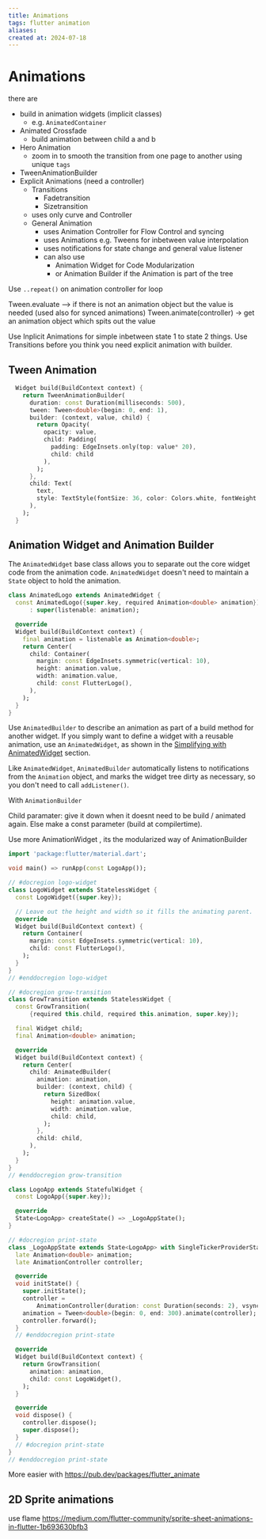 ```yaml
---
title: Animations
tags: flutter animation
aliases: 
created at: 2024-07-18
---
```


# Animations

 there are 

  * build in animation widgets (implicit classes)
	  * e.g. `AnimatedContainer`
  * Animated Crossfade
	  * build animation between child a and b
  * Hero Animation
	  * zoom in to smooth the transition from one page to another using unique `tags`
  * TweenAnimationBuilder
  * Explicit Animations (need a controller)
	  * Transitions
		  * Fadetransition
		  * Sizetransition 
	  * uses only curve and Controller
	  * General Animation
		  * uses Animation Controller for Flow Control and syncing
		  * uses Animations e.g. Tweens for inbetween value interpolation
		  * uses notifications for state change and general value listener
		  * can also use
			  * Animation Widget for Code Modularization
			  * or Animation Builder if the Animation is part of the tree

Use `..repeat()` on animation controller for loop

Tween.evaluate --> if there is not an animation object but the value is needed (used also for synced animations)
Tween.animate(controller) -> get an animation object which spits out the value

Use Inplicit Animations for simple inbetween state 1 to state 2 things.
Use Transitions before you think you need explicit animation with builder.


## Tween Animation

```dart
  Widget build(BuildContext context) {
    return TweenAnimationBuilder(
      duration: const Duration(milliseconds: 500),
      tween: Tween<double>(begin: 0, end: 1),
      builder: (context, value, child) {
        return Opacity(
          opacity: value,
          child: Padding(
            padding: EdgeInsets.only(top: value* 20),
            child: child
          ),
        );
      },
      child: Text(
        text,
        style: TextStyle(fontSize: 36, color: Colors.white, fontWeight: FontWeight.bold),
      ),
    );
  }
```

## Animation Widget  and Animation Builder
The `AnimatedWidget` base class allows you to separate out the core widget code from the animation code. `AnimatedWidget` doesn't need to maintain a `State` object to hold the animation.

```dart
class AnimatedLogo extends AnimatedWidget {
  const AnimatedLogo({super.key, required Animation<double> animation})
      : super(listenable: animation);

  @override
  Widget build(BuildContext context) {
    final animation = listenable as Animation<double>;
    return Center(
      child: Container(
        margin: const EdgeInsets.symmetric(vertical: 10),
        height: animation.value,
        width: animation.value,
        child: const FlutterLogo(),
      ),
    );
  }
}
```

Use `AnimatedBuilder` to describe an animation as part of a build method for another widget. If you simply want to define a widget with a reusable animation, use an `AnimatedWidget`, as shown in the [Simplifying with AnimatedWidget](https://docs.flutter.dev/ui/animations/tutorial#simplifying-with-animatedwidget) section.

Like `AnimatedWidget`, `AnimatedBuilder` automatically listens to notifications from the `Animation` object, and marks the widget tree dirty as necessary, so you don't need to call `addListener()`.

With `AnimationBuilder`


Child paramater: give it down when it doesnt need to be build / animated again.
Else make a const  parameter (build at compilertime).

Use more AnimationWidget , its the modularized way of AnimationBuilder
```dart
import 'package:flutter/material.dart';

void main() => runApp(const LogoApp());

// #docregion logo-widget
class LogoWidget extends StatelessWidget {
  const LogoWidget({super.key});

  // Leave out the height and width so it fills the animating parent.
  @override
  Widget build(BuildContext context) {
    return Container(
      margin: const EdgeInsets.symmetric(vertical: 10),
      child: const FlutterLogo(),
    );
  }
}
// #enddocregion logo-widget

// #docregion grow-transition
class GrowTransition extends StatelessWidget {
  const GrowTransition(
      {required this.child, required this.animation, super.key});

  final Widget child;
  final Animation<double> animation;

  @override
  Widget build(BuildContext context) {
    return Center(
      child: AnimatedBuilder(
        animation: animation,
        builder: (context, child) {
          return SizedBox(
            height: animation.value,
            width: animation.value,
            child: child,
          );
        },
        child: child,
      ),
    );
  }
}
// #enddocregion grow-transition

class LogoApp extends StatefulWidget {
  const LogoApp({super.key});

  @override
  State<LogoApp> createState() => _LogoAppState();
}

// #docregion print-state
class _LogoAppState extends State<LogoApp> with SingleTickerProviderStateMixin {
  late Animation<double> animation;
  late AnimationController controller;

  @override
  void initState() {
    super.initState();
    controller =
        AnimationController(duration: const Duration(seconds: 2), vsync: this);
    animation = Tween<double>(begin: 0, end: 300).animate(controller);
    controller.forward();
  }
  // #enddocregion print-state

  @override
  Widget build(BuildContext context) {
    return GrowTransition(
      animation: animation,
      child: const LogoWidget(),
    );
  }

  @override
  void dispose() {
    controller.dispose();
    super.dispose();
  }
  // #docregion print-state
}
// #enddocregion print-state
```


More easier with https://pub.dev/packages/flutter_animate

##  2D Sprite animations

use flame https://medium.com/flutter-community/sprite-sheet-animations-in-flutter-1b693630bfb3






